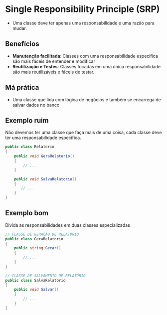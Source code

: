 # Single Responsibility Principle (SRP)

- Uma classe deve ter apenas uma responsabilidade e uma razão para mudar.

## Benefícios

- **Manutenção facilitada**: Classes com uma responsabilidade específica são mais fáceis de entender e modificar
- **Reutilização e Testes**: Classes focadas em uma única responsabilidade são mais reutilizáveis e fáceis de testar.

## Má prática

- Uma classe que lida com lógica de negócios e também se encarrega de salvar dados no banco

## Exemplo ruim

Não devemos ter uma classe que faça mais de uma coisa, cada classe deve ter uma responsabilidade específica.

```csharp
public class Relatorio 
{
    public void GeraRelatorio()
    {
        // ...
    }

    public void SalvaRelatorio()
    {
       // ...
    }
}
```

## Exemplo bom

Divida as responsabilidades em duas classes especializadas

```csharp
// CLASSE DE GERAÇÃO DE RELATÓRIO
public class GeraRelatorio
{
    public string Gerar()
    {
        // ...
    }
}

// CLASSE DE SALVAMENTO DE RELATÓRIO
public class SalvaRelatorio
{
    public void Salvar()
    {
        // ...
    }
}
```
